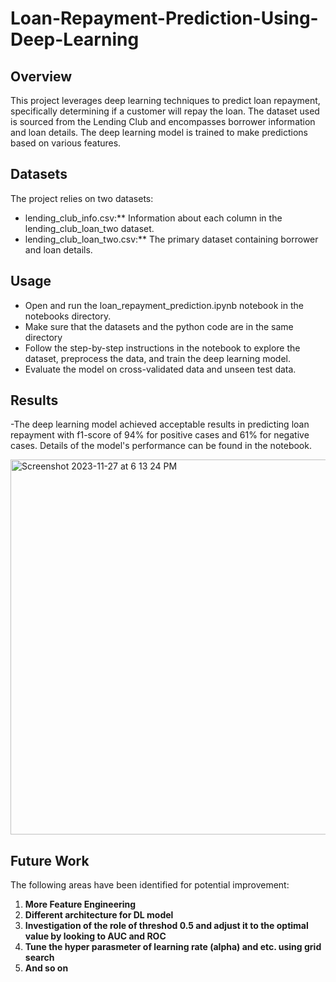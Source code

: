 # Loan-Repayment-Prediction-Using-Deep-Learning

## Overview

This project leverages deep learning techniques to predict loan repayment, specifically determining if a customer will repay the loan. The dataset used is sourced from the Lending Club and encompasses borrower information and loan details. The deep learning model is trained to make predictions based on various features.

## Datasets

The project relies on two datasets:
- lending_club_info.csv:** Information about each column in the lending_club_loan_two dataset.
- lending_club_loan_two.csv:** The primary dataset containing borrower and loan details.

## Usage
- Open and run the loan_repayment_prediction.ipynb notebook in the notebooks directory.
- Make sure that the datasets and the python code are in the same directory
- Follow the step-by-step instructions in the notebook to explore the dataset, preprocess the data, and train the deep learning model.
- Evaluate the model on cross-validated data and unseen test data.

## Results

-The deep learning model achieved acceptable results in predicting loan repayment with f1-score of 94% for positive cases and 61% for negative cases. Details of the model's performance can be found in the notebook.

<img width="600" alt="Screenshot 2023-11-27 at 6 13 24 PM" src="https://github.com/behnaz93montazeri/Loan-Repayment-Prediction-Using-Deep-Learning/assets/124638983/aef84c2a-bd1e-48ef-aa9c-36f517986985">


## Future Work

The following areas have been identified for potential improvement:

1. **More Feature Engineering**
2. **Different architecture for DL model**
3. **Investigation of the role of threshod 0.5 and adjust it to the optimal value by looking to AUC and ROC**
4. **Tune the hyper parasmeter of learning rate (alpha) and etc. using grid search**
5. **And so on**
